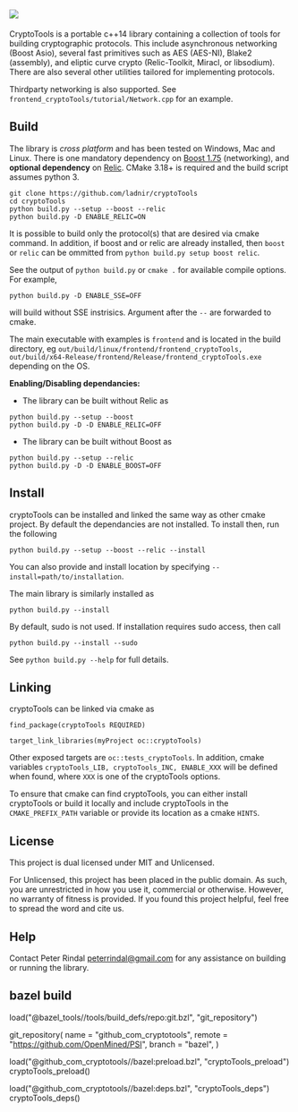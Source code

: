 ![](https://github.com/ladnir/cryptoTools/blob/master/title.PNG)
=====


CryptoTools is a portable c++14 library containing a collection of tools for building cryptographic protocols. This include asynchronous networking (Boost Asio), several fast primitives such as AES (AES-NI), Blake2 (assembly), and eliptic curve crypto (Relic-Toolkit, Miracl, or libsodium). There are also several other utilities tailored for implementing protocols.

Thirdparty networking is also supported. See `frontend_cryptoTools/tutorial/Network.cpp` for an example.




## Build

The library is *cross platform* and has been tested on Windows, Mac and Linux.
There is one mandatory dependency on [Boost 1.75](http://www.boost.org/) (networking),
and **optional dependency** on
[Relic](https://github.com/relic-toolkit/relic). CMake 3.18+ is required and the build script assumes python 3.


```
git clone https://github.com/ladnir/cryptoTools
cd cryptoTools
python build.py --setup --boost --relic
python build.py -D ENABLE_RELIC=ON
```
It is possible to build only the protocol(s) that are desired via cmake command. In addition, if boost and or relic are already installed, then `boost` or `relic` can be ommitted from `python build.py setup boost relic`.

See the output of `python build.py` or `cmake .` for available compile options. For example,
```
python build.py -D ENABLE_SSE=OFF
```
will build without SSE instrisics. Argument after the `--` are forwarded to cmake.

The main executable with examples is `frontend` and is located in the build directory, eg `out/build/linux/frontend/frontend_cryptoTools, out/build/x64-Release/frontend/Release/frontend_cryptoTools.exe` depending on the OS.

**Enabling/Disabling dependancies:**
 * The library can be built without Relic as
```
python build.py --setup --boost
python build.py -D -D ENABLE_RELIC=OFF
```
 * The library can be built without Boost as
```
python build.py --setup --relic
python build.py -D -D ENABLE_BOOST=OFF
```


## Install

cryptoTools can be installed and linked the same way as other cmake project. By default the dependancies are not installed. To install then, run the following
```
python build.py --setup --boost --relic --install
```
You can also provide and install location by specifying `--install=path/to/installation`.

The main library is similarly installed as
```
python build.py --install
```

By default, sudo is not used. If installation requires sudo access, then call
```
python build.py --install --sudo
```
See `python build.py --help` for full details.


## Linking
cryptoTools can be linked via cmake as
```
find_package(cryptoTools REQUIRED)

target_link_libraries(myProject oc::cryptoTools)
```
Other exposed targets are `oc::tests_cryptoTools`. In addition, cmake variables `cryptoTools_LIB, cryptoTools_INC, ENABLE_XXX` will be defined when found, where `XXX` is one of the cryptoTools options.

To ensure that cmake can find cryptoTools, you can either install cryptoTools or build it locally and include cryptoTools in the `CMAKE_PREFIX_PATH` variable or provide its location as a cmake `HINTS`.


 ## License
This project is dual licensed under MIT and Unlicensed.

For Unlicensed, this project has been placed in the public domain. As such, you are unrestricted in how you use it,
commercial or otherwise. However, no warranty of fitness is provided. If you found this project
helpful, feel free to spread the word and cite us.





## Help

Contact Peter Rindal peterrindal@gmail.com for any assistance on building or running the library.


## bazel build
load("@bazel_tools//tools/build_defs/repo:git.bzl", "git_repository")

git_repository(
  name = "github_com_cryptotools",
  remote = "https://github.com/OpenMined/PSI",
  branch = "bazel",
)

load("@github_com_cryptotools//bazel:preload.bzl", "cryptoTools_preload")
cryptoTools_preload()

load("@github_com_cryptotools//bazel:deps.bzl", "cryptoTools_deps")
cryptoTools_deps()

